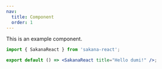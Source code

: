 ```yaml
---
nav:
  title: Component
  order: 1
---
```


This is an example component.

```jsx
import { SakanaReact } from 'sakana-react';

export default () => <SakanaReact title="Hello dumi!" />;
```
